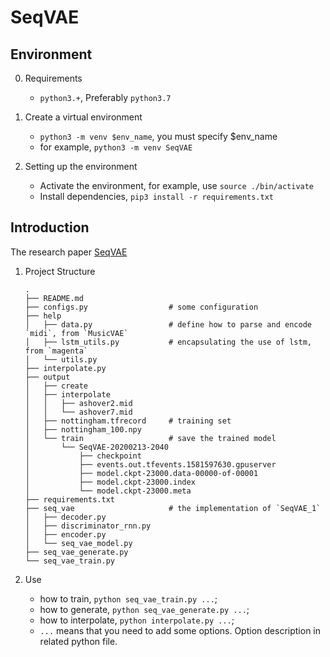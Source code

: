 SeqVAE
======

## Environment

0. Requirements
    - `python3.+`, Preferably `python3.7`

1. Create a virtual environment
    - `python3 -m venv $env_name`, you must specify $env_name
    - for example, `python3 -m venv SeqVAE`

2. Setting up the environment
    - Activate the environment, for example, use `source ./bin/activate`
    - Install dependencies, `pip3 install -r requirements.txt`

## Introduction

The research paper [SeqVAE]()

1. Project Structure
    ```
    .
    ├── README.md
    ├── configs.py                  # some configuration
    ├── help
    │   ├── data.py                 # define how to parse and encode `midi`, from `MusicVAE`
    │   ├── lstm_utils.py           # encapsulating the use of lstm, from `magenta` 
    │   └── utils.py
    ├── interpolate.py
    ├── output
    │   ├── create
    │   ├── interpolate
    │   │   ├── ashover2.mid
    │   │   └── ashover7.mid
    │   ├── nottingham.tfrecord     # training set
    │   ├── nottingham_100.npy
    │   └── train                   # save the trained model
    │       └── SeqVAE-20200213-2040
    │           ├── checkpoint
    │           ├── events.out.tfevents.1581597630.gpuserver
    │           ├── model.ckpt-23000.data-00000-of-00001
    │           ├── model.ckpt-23000.index
    │           └── model.ckpt-23000.meta
    ├── requirements.txt
    ├── seq_vae                     # the implementation of `SeqVAE_1`
    │   ├── decoder.py
    │   ├── discriminator_rnn.py
    │   ├── encoder.py
    │   └── seq_vae_model.py
    ├── seq_vae_generate.py
    └── seq_vae_train.py
    ```

2. Use
    - how to train, `python seq_vae_train.py ...`;
    - how to generate, `python seq_vae_generate.py ...`;
    - how to interpolate, `python interpolate.py ...`;
    - `...` means that you need to add some options. Option description in related python file.